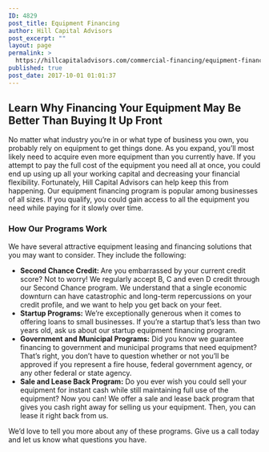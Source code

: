 ```yaml
---
ID: 4829
post_title: Equipment Financing
author: Hill Capital Advisors
post_excerpt: ""
layout: page
permalink: >
  https://hillcapitaladvisors.com/commercial-financing/equipment-financing/
published: true
post_date: 2017-10-01 01:01:37
---
```

<h2>Learn Why Financing Your Equipment May Be Better Than Buying It Up Front</h2>
No matter what industry you’re in or what type of business you own, you probably rely on equipment to get things done. As you expand, you’ll most likely need to acquire even more equipment than you currently have. If you attempt to pay the full cost of the equipment you need all at once, you could end up using up all your working capital and decreasing your financial flexibility. Fortunately, Hill Capital Advisors can help keep this from happening. Our equipment financing program is popular among businesses of all sizes. If you qualify, you could gain access to all the equipment you need while paying for it slowly over time.
<h3>How Our Programs Work</h3>
We have several attractive equipment leasing and financing solutions that you may want to consider. They include the following:
<ul>
 	<li><strong>Second Chance Credit: </strong>Are you embarrassed by your current credit score? Not to worry! We regularly accept B, C and even D credit through our Second Chance program. We understand that a single economic downturn can have catastrophic and long-term repercussions on your credit profile, and we want to help you get back on your feet.</li>
 	<li><strong>Startup Programs:</strong> We’re exceptionally generous when it comes to offering loans to small businesses. If you’re a startup that’s less than two years old, ask us about our startup equipment financing program.</li>
 	<li><strong>Government and Municipal Programs:</strong> Did you know we guarantee financing to government and municipal programs that need equipment? That’s right, you don’t have to question whether or not you’ll be approved if you represent a fire house, federal government agency, or any other federal or state agency.</li>
 	<li><strong>Sale and Lease Back Program:</strong> Do you ever wish you could sell your equipment for instant cash while still maintaining full use of the equipment? Now you can! We offer a sale and lease back program that gives you cash right away for selling us your equipment. Then, you can lease it right back from us.</li>
</ul>
We’d love to tell you more about any of these programs. Give us a call today and let us know what questions you have.